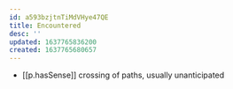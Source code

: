 ```yaml
---
id: a593bzjtnTiMdVHye47QE
title: Encountered
desc: ''
updated: 1637765836200
created: 1637765680657
---
```


- [[p.hasSense]] crossing of paths, usually unanticipated 
